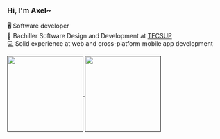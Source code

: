 <!-- Simple bio and stats -->

### Hi, I'm Axel~

🖥 Software developer<br>
🏫 Bachiller Software Design and Development at [TECSUP](https://www.tecsup.edu.pe/)<br>
💻 Solid experience at web and cross-platform mobile app development<br>

<a href="">
  <img height=175 align="center" src="https://github-readme-stats-dtq5.vercel.app/api?username=anderact&count_private=true&show_icons=true&theme=transparent&include_all_commits=true" />
</a>
<a href="">
  <img height=175 align="center" src="https://github-readme-stats-dtq5.vercel.app/api/top-langs/?username=anderact&theme=transparent&layout=compact&size_weight=0.5&count_weight=0.5&card_width=320" />
</a>

<!-- <p align="center">
  <a href="https://skillicons.dev">
    <img src="https://skillicons.dev/icons?i=py,cpp,cs,dart,flutter,nodejs,js,html,css,vscode,visualstudio,linux">
  </a>
</p> -->
